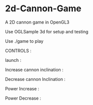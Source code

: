 # 2d-Cannon-Game


A 2D cannon game in OpenGL3


Use OGLSample 3d for setup and testing


Use ./game to play


CONTROLS :


launch  : <space>


Increase cannon inclination : <UP>


Decrease cannon Inclination : <DOWN>


Power Increase : <PAGE UP>


Power Decrease : <PAGE DOWN>
